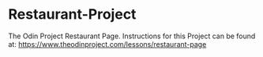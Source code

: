 # Restaurant-Project
The Odin Project Restaurant Page.
Instructions for this Project can be found at: https://www.theodinproject.com/lessons/restaurant-page
